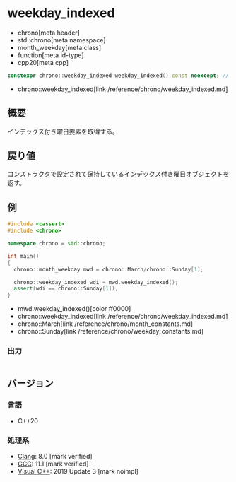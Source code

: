 # weekday_indexed
* chrono[meta header]
* std::chrono[meta namespace]
* month_weekday[meta class]
* function[meta id-type]
* cpp20[meta cpp]

```cpp
constexpr chrono::weekday_indexed weekday_indexed() const noexcept; // (1) C++20
```
* chrono::weekday_indexed[link /reference/chrono/weekday_indexed.md]

## 概要
インデックス付き曜日要素を取得する。


## 戻り値
コンストラクタで設定されて保持しているインデックス付き曜日オブジェクトを返す。


## 例
```cpp example
#include <cassert>
#include <chrono>

namespace chrono = std::chrono;

int main()
{
  chrono::month_weekday mwd = chrono::March/chrono::Sunday[1];

  chrono::weekday_indexed wdi = mwd.weekday_indexed();
  assert(wdi == chrono::Sunday[1]);
}
```
* mwd.weekday_indexed()[color ff0000]
* chrono::weekday_indexed[link /reference/chrono/weekday_indexed.md]
* chrono::March[link /reference/chrono/month_constants.md]
* chrono::Sunday[link /reference/chrono/weekday_constants.md]

### 出力
```
```

## バージョン
### 言語
- C++20

### 処理系
- [Clang](/implementation.md#clang): 8.0 [mark verified]
- [GCC](/implementation.md#gcc): 11.1 [mark verified]
- [Visual C++](/implementation.md#visual_cpp): 2019 Update 3 [mark noimpl]
